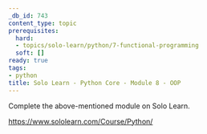 ```yaml
---
_db_id: 743
content_type: topic
prerequisites:
  hard:
  - topics/solo-learn/python/7-functional-programming
  soft: []
ready: true
tags:
- python
title: Solo Learn - Python Core - Module 8 - OOP
---
```


Complete the above-mentioned module on Solo Learn.

https://www.sololearn.com/Course/Python/